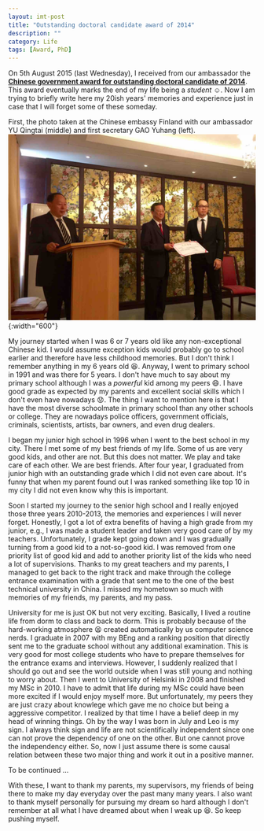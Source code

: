 ```yaml
---
layout: imt-post
title: "Outstanding doctoral candidate award of 2014"
description: ""
category: Life
tags: [Award, PhD]
---
```



On 5th August 2015 (last Wednesday), I received from our ambassador  the [**Chinese government award for outstanding doctoral candidate of 2014**](http://www.csc.edu.cn/chuguo/b922167aeb84451b9e48d10407865c52.shtml).
This award eventually marks the end of my life being a *student* :relaxed:.
Now I am trying to briefly write here my 20ish years' memories and experience just in case that I will forget some of these someday.

First, the photo taken at the Chinese embassy Finland with our ambassador YU Qingtai (middle) and first secretary GAO Yuhang (left).
![photo1](/images/outstandingphdaward.jpg){:width="600"}

My journey started when I was 6 or 7 years old like any non-exceptional Chinese kid.
I would assume exception kids would probably go to school earlier and therefore have less childhood memories. But I don't think I remember anything in my 6 years old :laughing:.
Anyway, I went to primary school in 1991 and was there for 5 years.
I don't have much to say about my primary school although I was a *powerful* kid among my peers :smile:. I have good grade as expected by my parents and excellent social skills which I don't even have nowadays :worried:.
The thing I want to mention here is that I have the most diverse schoolmate in primary school than any other schools or college. 
They are nowadays police officers, government officials, criminals, scientists, artists, bar owners, and even drug dealers.

I began my junior high school in 1996 when I went to the best school in my city.
There I met some of my best friends of my life. 
Some of us are very good kids, and other are not. But this does not matter. We play and take care of each other. We are best friends.
After four year, I graduated from junior high with an outstanding grade which I did not even care about.
It's funny that when my parent found out I was ranked something like top 10 in my city I did not even know why this is important.

Soon I started my journey to the senior high school and I really enjoyed those three years 2010-2013, the memories and experiences I will never forget.
Honestly, I got a lot of extra benefits of having a high grade from my junior, e.g., I was made a student leader and taken very good care of by my teachers.
Unfortunately, I grade kept going down and I was gradually turning from a good kid to a not-so-good kid.
I was removed from one priority list of good kid and add to another priority list of the kids who need a lot of supervisions.
Thanks to my great teachers and my parents, I managed to get back to the right track and make through the college entrance examination with a grade that sent me to the one of the best technical university in China.
I missed my hometown so much with memories of my friends, my parents, and my pass.

University for me is just OK but not very exciting.
Basically, I lived a routine life from dorm to class and back to dorm.
This is probably because of the hard-working atmosphere :tired_face: created automatically by us computer science nerds.
I graduate in 2007 with my BEng and a ranking position that directly sent me to the graduate school without any additional examination.
This is very good for most college students who have to prepare themselves for the entrance exams and interviews.
However, I suddenly realized that I should go out and see the world outside when I was still young and nothing to worry about.
Then I went to University of Helsinki in 2008 and finished my MSc in 2010. 
I have to admit that life during my MSc could have been more excited if I would enjoy myself more.
But unfortunately, my peers they are just crazy about knowlege which gave me no choice but being a aggressive competitor.
I realized by that time I have a belief deep in my head of winning things.
Oh by the way I was born in July and Leo is my sign. I always think sign and life are not scientifically independent since one can not prove the dependency of one on the other. But one cannot prove the independency either. So, now I just assume there is some causal relation between these two major thing and work it out in a positive manner.

To be continued ...

With these, I want to thank my parents, my supervisors, my friends of being there to make my day everyday over the past many many years.
I also want to thank myself personally for pursuing my dream so hard although I don't remember at all what I have dreamed about when I weak up :laughing:.
So keep pushing myself. 



